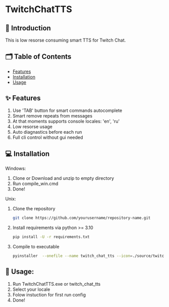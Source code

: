 # TwitchChatTTS

## 🌟 Introduction

This is low resorse consuming smart TTS for Twitch Chat.

## 🗂️ Table of Contents
- [Features](#features)
- [Installation](#installation)
- [Usage](#usage)

## ✨ Features
1. Use 'TAB' button for smart commands autocomplete
2. Smart remove repeats from messages
3. At that moments supports console locales: 'en', 'ru'
4. Low resorse usage
5. Auto diagnastics before each run
6. Full cli control without gui needed

## 💻 Installation
Windows:
1. Clone or Download and unzip to empty directory
2. Run compile_win.cmd
3. Done!

Unix:
1. Clone the repository
   ```bash
   git clone https://github.com/yourusername/repository-name.git
2. Install requirements via python >= 3.10
   ```bash
   pip install -U -r requirements.txt
2. Compile to executable
   ```bash
   pyinstaller  --onefile --name twitch_chat_tts --icon=./source/twitch_chat_tts.ico ./source/main.py

## 💬 Usage:
1. Run TwitchChatTTS.exe or twitch_chat_tts
2. Select your locale
3. Folow instuction for first run config
4. Done!

